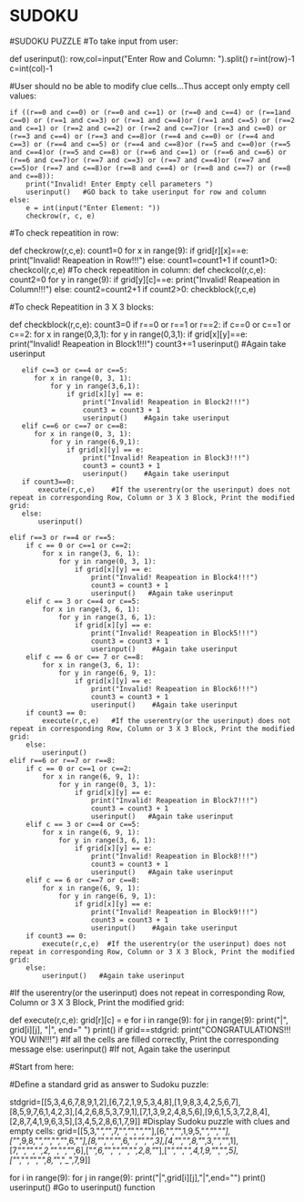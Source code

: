 # SUDOKU
#SUDOKU PUZZLE
#To take input from user:


def userinput():
    row,col=input("Enter Row and Column: ").split()
    r=int(row)-1
    c=int(col)-1
   
   
   #User should no be able to modify clue cells...Thus accept only empty cell values:
    
    
    if ((r==0 and c==0) or (r==0 and c==1) or (r==0 and c==4) or (r==1and c==0) or (r==1 and c==3) or (r==1 and c==4)or (r==1 and c==5) or (r==2 and c==1) or (r==2 and c==2) or (r==2 and c==7)or (r==3 and c==0) or (r==3 and c==4) or (r==3 and c==8)or (r==4 and c==0) or (r==4 and c==3) or (r==4 and c==5) or (r==4 and c==8)or (r==5 and c==0)or (r==5 and c==4)or (r==5 and c==8) or (r==6 and c==1) or (r==6 and c==6) or (r==6 and c==7)or (r==7 and c==3) or (r==7 and c==4)or (r==7 and c==5)or (r==7 and c==8)or (r==8 and c==4) or (r==8 and c==7) or (r==8 and c==8)):
        print("Invalid! Enter Empty cell parameters ")
        userinput()   #GO back to take userinput for row and column
    else:
        e = int(input("Enter Element: "))
        checkrow(r, c, e)


#To check repeatition in row:


def checkrow(r,c,e):
    count1=0
    for x in range(9):
        if grid[r][x]==e:
            print("Invalid! Reapeation in Row!!!")
        else:
            count1=count1+1
    if count1>0:
        checkcol(r,c,e)
#To check repeatition in column:
def checkcol(r,c,e):
    count2=0
    for y in range(9):
        if grid[y][c]==e:
            print("Invalid! Reapeation in Column!!!")
        else:
            count2=count2+1
    if count2>0:
        checkblock(r,c,e)


#To check Repeatition in 3 X 3 blocks:


def checkblock(r,c,e):
    count3=0
    if r==0 or r==1 or r==2:
       if c==0 or c==1 or c==2:
          for x in range(0,3,1):
             for y in range(0,3,1):
                if grid[x][y]==e:
                   print("Invalid! Reapeation in Block1!!!")
                   count3+=1
                   userinput()    #Again take userinput

       elif c==3 or c==4 or c==5:
          for x in range(0, 3, 1):
              for y in range(3,6,1):
                  if grid[x][y] == e:
                      print("Invalid! Reapeation in Block2!!!")
                      count3 = count3 + 1
                      userinput()    #Again take userinput
       elif c==6 or c==7 or c==8:
          for x in range(0, 3, 1):
              for y in range(6,9,1):
                  if grid[x][y] == e:
                      print("Invalid! Reapeation in Block3!!!")
                      count3 = count3 + 1
                      userinput()    #Again take userinput
       if count3==0:
           execute(r,c,e)    #If the userentry(or the userinput) does not repeat in corresponding Row, Column or 3 X 3 Block, Print the modified grid:
       else:
           userinput()

    elif r==3 or r==4 or r==5:
        if c == 0 or c==1 or c==2:
            for x in range(3, 6, 1):
                for y in range(0, 3, 1):
                    if grid[x][y] == e:
                        print("Invalid! Reapeation in Block4!!!")
                        count3 = count3 + 1
                        userinput()   #Again take userinput
        elif c == 3 or c==4 or c==5:
            for x in range(3, 6, 1):
                for y in range(3, 6, 1):
                    if grid[x][y] == e:
                        print("Invalid! Reapeation in Block5!!!")
                        count3 = count3 + 1
                        userinput()    #Again take userinput
        elif c == 6 or c== 7 or c==8:
            for x in range(3, 6, 1):
                for y in range(6, 9, 1):
                    if grid[x][y] == e:
                        print("Invalid! Reapeation in Block6!!!")
                        count3 = count3 + 1
                        userinput()    #Again take userinput
        if count3 == 0:
            execute(r,c,e)   #If the userentry(or the userinput) does not repeat in corresponding Row, Column or 3 X 3 Block, Print the modified grid:
        else:
            userinput()
    elif r==6 or r==7 or r==8:
        if c == 0 or c==1 or c==2:
            for x in range(6, 9, 1):
                for y in range(0, 3, 1):
                    if grid[x][y] == e:
                        print("Invalid! Reapeation in Block7!!!")
                        count3 = count3 + 1
                        userinput()   #Again take userinput
        elif c == 3 or c==4 or c==5:
            for x in range(6, 9, 1):
                for y in range(3, 6, 1):
                    if grid[x][y] == e:
                        print("Invalid! Reapeation in Block8!!!")
                        count3 = count3 + 1
                        userinput()   #Again take userinput
        elif c == 6 or c==7 or c==8:
            for x in range(6, 9, 1):
                for y in range(6, 9, 1):
                    if grid[x][y] == e:
                        print("Invalid! Reapeation in Block9!!!")
                        count3 = count3 + 1
                        userinput()    #Again take userinput
        if count3 == 0:
            execute(r,c,e)  #If the userentry(or the userinput) does not repeat in corresponding Row, Column or 3 X 3 Block, Print the modified grid:
        else:
            userinput()   #Again take userinput


#If the userentry(or the userinput) does not repeat in corresponding Row, Column or 3 X 3 Block, Print the modified grid:


def execute(r,c,e):
    grid[r][c] = e
    for i in range(9):
        for j in range(9):
            print("|", grid[i][j], "|", end="  ")
        print()
    if grid==stdgrid:
        print("CONGRATULATIONS!!! YOU WIN!!!")   #If all the cells are filled correctly, Print the corresponding message
    else:
        userinput()   #If not, Again take the userinput


#Start from here:

#Define a standard grid as answer to Sudoku puzzle:

stdgrid=[[5,3,4,6,7,8,9,1,2],[6,7,2,1,9,5,3,4,8],[1,9,8,3,4,2,5,6,7],[8,5,9,7,6,1,4,2,3],[4,2,6,8,5,3,7,9,1],[7,1,3,9,2,4,8,5,6],[9,6,1,5,3,7,2,8,4],[2,8,7,4,1,9,6,3,5],[3,4,5,2,8,6,1,7,9]]
#Display Sudoku puzzle with clues and empty cells:
grid=[[5,3,"_","_",7,"_","_","_","_"],[6,"_","_",1,9,5,"_","_","_"],["_",9,8,"_","_","_","_",6,"_"],[8,"_","_","_",6,"_","_","_",3],[4,"_","_",8,"_",3,"_","_",1],[7,"_","_","_",2,"_","_","_",6],["_",6,"_","_","_","_",2,8,"_"],["_","_","_",4,1,9,"_","_",5],["_","_","_","_",8,"_","_",7,9]]

for i in range(9):
    for j in range(9):
        print("|",grid[i][j],"|",end="")
    print()
userinput()      #Go to userinput() function
